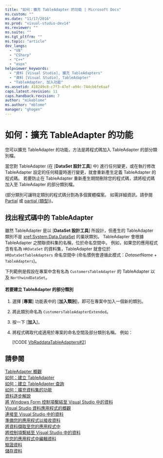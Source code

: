 ```yaml
---
title: "如何：擴充 TableAdapter 的功能 | Microsoft Docs"
ms.custom: ""
ms.date: "11/17/2016"
ms.prod: "visual-studio-dev14"
ms.reviewer: ""
ms.suite: ""
ms.tgt_pltfrm: ""
ms.topic: "article"
dev_langs: 
  - "VB"
  - "CSharp"
  - "C++"
  - "aspx"
helpviewer_keywords: 
  - "資料 [Visual Studio], 擴充 TableAdapters"
  - "資料 [Visual Studio], TableAdapter"
  - "TableAdapter, 加入功能"
ms.assetid: 418249c8-c7f3-47ef-a94c-744cb6fe6aaf
caps.latest.revision: 11
caps.handback.revision: 7
author: "mikeblome"
ms.author: "mblome"
manager: "ghogen"
---
```

# 如何：擴充 TableAdapter 的功能
您可以擴充 TableAdapter 的功能，方法是將程式碼加入 TableAdapter 的部分類別檔。  
  
 當您對 TableAdapter \(在 \[**DataSet 設計工具**\] 中\) 進行任何變更，或在執行修改 TableAdapter 設定的任何精靈時進行變更，就會重新產生定義 TableAdapter 的程式碼。  若要防止在 TableAdapter 重新產生期間刪除您的程式碼，請將程式碼加入至 TableAdapter 的部分類別檔。  
  
 \(部分類別可讓特定類別的程式碼分割為多個實體檔案。  如需詳細資訊，請參閱 [Partial](/dotnet/visual-basic/language-reference/modifiers/partial) 或 [partial \(類型\)](/dotnet/csharp/language-reference/keywords/partial-type)\)。  
  
## 找出程式碼中的 TableAdapter  
 雖然 TableAdapter 是以 \[**DataSet 設計工具**\] 所設計，但產生的 TableAdapter 類別不是 <xref:System.Data.DataSet> 的巢狀類別。  TableAdapter 會根據 TableAdapter 之關聯資料集的名稱，位於命名空間中。  例如，如果您的應用程式含有名為 `HRDataSet` 的資料集，TableAdapter 就會位於 `HRDataSetTableAdapters` 命名空間中   \(命名慣例會遵循此模式：*DatasetName* \+ `TableAdapters`\)。  
  
 下列範例是假設在專案中含有名為 `CustomersTableAdapter` 的 TableAdapter 以及 `NorthwindDataSet`。  
  
#### 若要建立 TableAdapter 的部分類別  
  
1.  選擇 \[**專案**\] 功能表中的 \[**加入類別**\]，即可在專案中加入一個新的類別。  
  
2.  將此類別命名為 `CustomersTableAdapterExtended`。  
  
3.  按一下 \[**加入**\]。  
  
4.  將程式碼取代成適用於專案的命名空間及部分類別名稱。  例如：  
  
     [!CODE [VbRaddataTableAdapters#2](../CodeSnippet/VS_Snippets_VBCSharp/VbRaddataTableAdapters#2)]  
  
## 請參閱  
 [TableAdapter 概觀](../data-tools/tableadapter-overview.md)   
 [如何：建立 TableAdapter](../data-tools/create-and-configure-tableadapters.md)   
 [如何：建立 TableAdapter 查詢](../data-tools/how-to-create-tableadapter-queries.md)   
 [如何：擴充資料集的功能](../Topic/How%20to:%20Extend%20the%20Functionality%20of%20a%20Dataset.md)   
 [資料逐步解說](../Topic/Data%20Walkthroughs.md)   
 [將 Windows Form 控制項繫結至 Visual Studio 中的資料](../data-tools/bind-windows-forms-controls-to-data-in-visual-studio.md)   
 [Visual Studio 資料應用程式的概觀](../data-tools/overview-of-data-applications-in-visual-studio.md)   
 [連接至 Visual Studio 中的資料](../data-tools/connecting-to-data-in-visual-studio.md)   
 [準備您的應用程式以接收資料](../Topic/Preparing%20Your%20Application%20to%20Receive%20Data.md)   
 [將資料擷取至您的應用程式中](../data-tools/fetching-data-into-your-application.md)   
 [將控制項繫結至 Visual Studio 中的資料](../data-tools/bind-controls-to-data-in-visual-studio.md)   
 [在您的應用程式中編輯資料](../data-tools/editing-data-in-your-application.md)   
 [驗證資料](../Topic/Validating%20Data.md)   
 [儲存資料](../data-tools/saving-data.md)